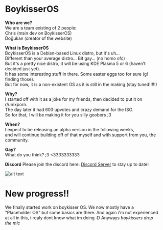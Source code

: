 # BoykisserOS

**Who are we?**  
We are a team existing of 2 people:  
Chris (main dev on BoykisserOS)  
Doğukan (creator of the website)

**What is BoykisserOS**  
BoykisserOS is a Debian-based Linux distro, but it's uh...  
Different than your average distro... Bit gay... (no homo ofc)  
But it's a pretty nice distro, it will be using KDE Plasma 5 or 6 (haven't decided just yet).  
It has some interesting stuff in there. Some easter eggs too for sure (gl finding those).  
But for now, it is a non-existent OS as it is still in the making (stay tuned!!!!!)

**Why?**  
I started off with it as a joke for my friends, then decided to put it on r/unixporn.  
The day later it had 600 upvotes and crazy demand for the ISO.  
So for that, I will be making it for you silly goobers ;3

**When?**  
I expect to be releasing an alpha version in the following weeks,  
and will continue building off of that myself and with support from you, the community. 

**Gay?**  
What do you think? ;3 <3333333333

**Discord**
Please join the discord here: [Discord Server](https://discord.gg/4qx6XMUEj8) to stay up to date!


![alt text](https://i.pinimg.com/originals/e1/29/98/e12998b73503f38979b2c267b489fc9b.gif)


# New progress!!  

We finally started work on boykisser OS. We now mostly have a "Placeholder OS" but some basics are there. And again i'm not experienced at all in this, i realy dont know what im doing :D Anyways *boykissers drop the mic*
